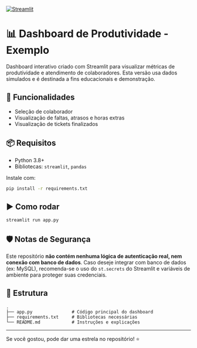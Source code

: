 [![Streamlit](https://static.streamlit.io/badges/streamlit_badge_black_white.svg)](https://dashboard-exemplo-zsixv4lka7tdnmgbxbjdar.streamlit.app)

# 📊 Dashboard de Produtividade - Exemplo

Dashboard interativo criado com Streamlit para visualizar métricas de produtividade e atendimento de colaboradores. Esta versão usa dados simulados e é destinada a fins educacionais e demonstração.

## 🚀 Funcionalidades

- Seleção de colaborador
- Visualização de faltas, atrasos e horas extras
- Visualização de tickets finalizados

## 📦 Requisitos

- Python 3.8+
- Bibliotecas: `streamlit`, `pandas`

Instale com:

```bash
pip install -r requirements.txt
```

## ▶️ Como rodar

```bash
streamlit run app.py
```

## 🛡️ Notas de Segurança

Este repositório **não contém nenhuma lógica de autenticação real, nem conexão com banco de dados**. Caso deseje integrar com banco de dados (ex: MySQL), recomenda-se o uso do `st.secrets` do Streamlit e variáveis de ambiente para proteger suas credenciais.

## 📁 Estrutura

```
.
├── app.py               # Código principal do dashboard
├── requirements.txt     # Bibliotecas necessárias
└── README.md            # Instruções e explicações
```

---

Se você gostou, pode dar uma estrela no repositório! ⭐

